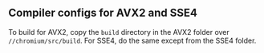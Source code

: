 ## Compiler configs for AVX2 and SSE4

To build for AVX2, copy the `build` directory in the AVX2 folder over `//chromium/src/build`. For SSE4, do the same except from the SSE4 folder.
